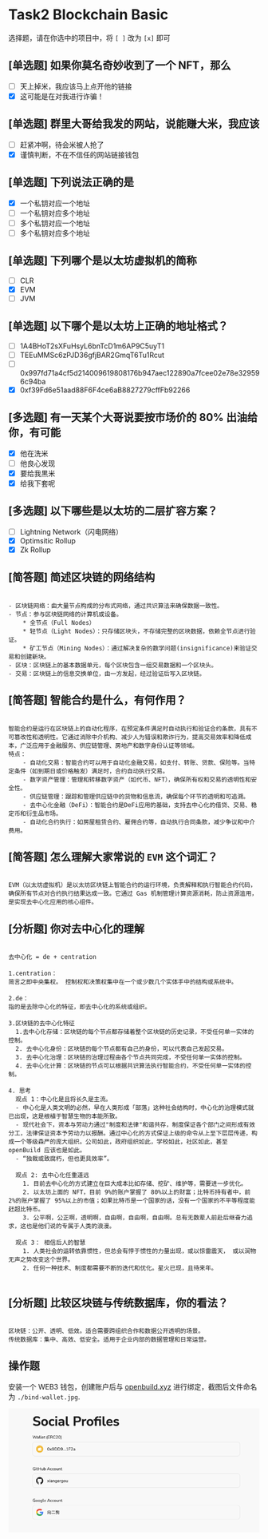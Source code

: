 # Task2 Blockchain Basic

选择题，请在你选中的项目中，将 `[ ]` 改为 `[x]` 即可

## [单选题] 如果你莫名奇妙收到了一个 NFT，那么

- [ ] 天上掉米，我应该马上点开他的链接
- [x] 这可能是在对我进行诈骗！

## [单选题] 群里大哥给我发的网站，说能赚大米，我应该

- [ ] 赶紧冲啊，待会米被人抢了
- [x] 谨慎判断，不在不信任的网站链接钱包

## [单选题] 下列说法正确的是

- [x] 一个私钥对应一个地址
- [ ] 一个私钥对应多个地址
- [ ] 多个私钥对应一个地址
- [ ] 多个私钥对应多个地址

## [单选题] 下列哪个是以太坊虚拟机的简称

- [ ] CLR
- [x] EVM
- [ ] JVM

## [单选题] 以下哪个是以太坊上正确的地址格式？

- [ ] 1A4BHoT2sXFuHsyL6bnTcD1m6AP9C5uyT1
- [ ] TEEuMMSc6zPJD36gfjBAR2GmqT6Tu1Rcut
- [ ] 0x997fd71a4cf5d214009619808176b947aec122890a7fcee02e78e329596c94ba
- [x] 0xf39Fd6e51aad88F6F4ce6aB8827279cffFb92266

## [多选题] 有一天某个大哥说要按市场价的 80% 出油给你，有可能

- [x] 他在洗米
- [ ] 他良心发现
- [x] 要给我黒米
- [x] 给我下套呢

## [多选题] 以下哪些是以太坊的二层扩容方案？

- [ ] Lightning Network（闪电网络）
- [x] Optimsitic Rollup
- [x] Zk Rollup

## [简答题] 简述区块链的网络结构

```

- 区块链网络：由大量节点构成的分布式网络，通过共识算法来确保数据一致性。
- 节点：参与区块链网络的计算机或设备。
    * 全节点（Full Nodes）
	* 轻节点（Light Nodes）：只存储区块头，不存储完整的区块数据，依赖全节点进行验证。
	* 矿工节点（Mining Nodes）：通过解决复杂的数学问题(insignificance)来验证交易和创建新块。
- 区块：区块链上的基本数据单元，每个区块包含一组交易数据和一个区块头。
- 交易：区块链上的信息交换单位，由一方发起，经过验证后写入区块链。

```

## [简答题] 智能合约是什么，有何作用？

```

智能合约是运行在区块链上的自动化程序，在预定条件满足时自动执行和验证合约条款，具有不可篡改性和透明性。它通过消除中介机构、减少人为错误和欺诈行为，提高交易效率和降低成本，广泛应用于金融服务、供应链管理、房地产和数字身份认证等领域。
特点：
	- 自动化交易：智能合约可以用于自动化金融交易，如支付、转账、贷款、保险等。当特定条件（如到期日或价格触发）满足时，合约自动执行交易。
	- 数字资产管理：管理和转移数字资产（如代币、NFT），确保所有权和交易的透明性和安全性。
	- 供应链管理：跟踪和管理供应链中的货物和信息流，确保每个环节的透明和可追溯。
	- 去中心化金融（DeFi）：智能合约是DeFi应用的基础，支持去中心化的借贷、交易、稳定币和衍生品市场。
	- 自动化合约执行：如房屋租赁合约、雇佣合约等，自动执行合同条款，减少争议和中介费用。

```

## [简答题] 怎么理解大家常说的 `EVM` 这个词汇？

```

EVM（以太坊虚拟机）是以太坊区块链上智能合约的运行环境，负责解释和执行智能合约代码，确保所有节点对合约执行结果达成一致。它通过 Gas 机制管理计算资源消耗，防止资源滥用，是实现去中心化应用的核心组件。

```

## [分析题] 你对去中心化的理解

```

去中心化 = de + centration

1.centration：
简言之即中央集权。 控制权和决策权集中在一个或少数几个实体手中的结构或系统中。

2.de：
指的是去除中心化的特征，即去中心化的系统或组织。

3.区块链的去中心化特征
  1.去中心化存储：区块链的每个节点都存储着整个区块链的历史记录，不受任何单一实体的控制。
  2. 去中心化身份：区块链的每个节点都有自己的身份，可以代表自己发起交易。
  3. 去中心化治理：区块链的治理过程由各个节点共同完成，不受任何单一实体的控制。
  4. 去中心化计算：区块链的节点可以根据共识算法执行智能合约，不受任何单一实体的控制。

4. 思考
  观点 1：中心化是且将长久是主流。
  - 中心化是人类文明的必然，早在人类形成「部落」这种社会结构时，中心化的治理模式就已出现，这是根植于智慧生物的本能所致。
  - 现代社会下，资本与劳动力通过"制度和法律"和谐共存，制度保证各个部门之间形成有效分工，法律保证资本予劳动力以报酬。通过中心化的方式保证上级的命令从上至下层层传递，构成一个等级森严的庞大组织。公司如此，政府组织如此，学校如此，社区如此，甚至 openBuild 应该也是如此。
  - “独裁或致腐朽，但也更具效率”。

  观点 2: 去中心化任重道远
    1. 目前去中心化的方式建立在巨大成本比如存储、挖矿、维护等，需要进一步优化。
    2. 以太坊上面的 NFT，目前 9%的账户掌握了 80%以上的财富；比特币持有者中，前 2%的账户掌握了 95%以上的市值；如果比特币是一个国家的话，没有一个国家的不平等程度能赶超比特币。
    3. 公平啊，公正啊，透明啊，自由啊，自由啊，自由啊。总有无数辈人前赴后继奋力追求，这也是他们说的专属于人类的浪漫。

  观点 3： 相信后人的智慧
    1. 人类社会的运转依靠惯性，但总会有悖于惯性的力量出现，或以惊雷震天， 或以润物无声之势改变这个世界。
    2. 任何一种技术、制度都需要不断的迭代和优化。星火已现，且待来年。


```

## [分析题] 比较区块链与传统数据库，你的看法？

```

区块链：公开、透明、低效。适合需要跨组织合作和数据公开透明的场景。
传统数据库：集中、高效、低安全。适用于企业内部的数据管理和日常运营。

```

## 操作题

安装一个 WEB3 钱包，创建账户后与 [openbuild.xyz](https://openbuild.xyz/profile) 进行绑定，截图后文件命名为 `./bind-wallet.jpg`.

![alt text](bind-wallet.jpg)

```

```
